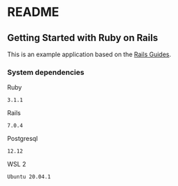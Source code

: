 # README

## Getting Started with Ruby on Rails
This is an example application based on the [Rails Guides](https://guides.rubyonrails.org/getting_started.html#mvc-and-you).

### System dependencies

Ruby
```
3.1.1
```
Rails
```
7.0.4
```
Postgresql
```
12.12
```
WSL 2
```
Ubuntu 20.04.1
```